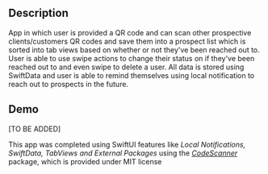 ## Description
App in which user is provided a QR code and can scan other prospective clients/customers QR codes and save them into a prospect list which is sorted into tab views based on whether or not they've been reached out to. User is able to use swipe actions to change their status on if they've been reached out to and even swipe to delete a user. All data is stored using SwiftData and user is able to remind themselves using local notification to reach out to prospects in the future.

## Demo
[TO BE ADDED]



This app was completed using SwiftUI features like _Local Notifications, SwiftData, TabViews and External Packages_ using the _[CodeScanner](https://github.com/twostraws/CodeScanner)_ package, which is provided under MIT license 
